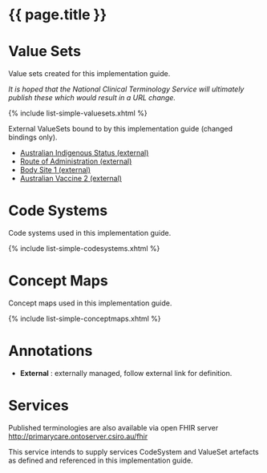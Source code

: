 # {{ page.title }}

# Value Sets

Value sets created for this implementation guide.

*It is hoped that the National Clinical Terminology Service will ultimately publish these which would result in a URL change.*

{% include list-simple-valuesets.xhtml %} 

External ValueSets bound to by this implementation guide (changed bindings only).

* [Australian Indigenous Status (external)](https://healthterminologies.gov.au/fhir/ValueSet/australian-indigenous-status-1)
* [Route of Administration (external)](https://healthterminologies.gov.au/fhir/ValueSet/route-of-administration-1)
* [Body Site 1 (external)](https://healthterminologies.gov.au/fhir/ValueSet/body-site-1)
* [Australian Vaccine 2 (external)](https://healthterminologies.gov.au/fhir/ValueSet/australian-vaccine-2)

# Code Systems

Code systems used in this implementation guide.

{% include list-simple-codesystems.xhtml %}

# Concept Maps

Concept maps used in this implementation guide.

{% include list-simple-conceptmaps.xhtml %}


# Annotations 

* **External** : externally managed, follow external link for definition. 

# Services


Published terminologies are also available via open FHIR server http://primarycare.ontoserver.csiro.au/fhir

This service intends to supply services CodeSystem and ValueSet artefacts as defined and referenced in this implementation guide.
